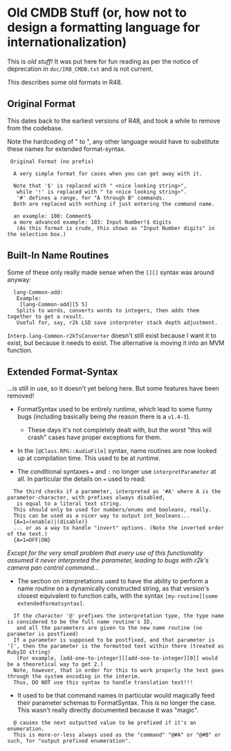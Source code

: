 # Old CMDB Stuff (or, how not to design a formatting language for internationalization)

This is *old stuff!* It was put here for fun reading as per the notice of deprecation in `doc/IRB_CMDB.txt` and is not current.

This describes some old formats in R48.

## Original Format

This dates back to the earliest versions of R48, and took a while to remove from the codebase.

Note the hardcoding of " to ", any other language would have to substitute these names for extended format-syntax.

```
 Original Format (no prefix)

  A very simple format for cases when you can get away with it.

  Note that '$' is replaced with " <nice looking string>",
   while '!' is replaced with " to <nice looking string>".
   '#' defines a range, for "A through B" commands.
  Both are replaced with nothing if just entering the command name.

  an example: 108: Comment$
  a more advanced example: 103: Input Number!$ digits
   (As this format is crude, this shows as "Input Number digits" in the selection box.)
```

## Built-In Name Routines

Some of these only really made sense when the `[][]` syntax was around anyway:

```
  lang-Common-add:
   Example:
    [lang-Common-add][5 5]
   Splits to words, converts words to integers, then adds them together to get a result.
   Useful for, say, r2k LSD save interpreter stack depth adjustment.

```

`Interp.lang-Common-r2kTsConverter` doesn't still exist because I want it to exist, but because it needs to exist. The alternative is moving it into an MVM function.

## Extended Format-Syntax

...is still in use, so it doesn't yet belong here. But some features have been removed!

* FormatSyntax used to be entirely runtime, which lead to some funny bugs (including basically being *the* reason there is a `v1.4-3`).
  
  * These days it's not completely dealt with, but the worst "this will crash" cases have proper exceptions for them.

* In the `[@Class.RPG::AudioFile]` syntax, name routines are now looked up at compilation time. This used to be at runtime.

* The conditional syntaxes `=` and `:`  no longer use `interpretParameter` at all.
  In particular the details on `=` used to read:

```
  The third checks if a parameter, interpreted as '#A' where A is the parameter-character, with prefixes always disabled,
   is equal to a literal text string.
  This should only be used for numbers/enums and booleans, really.
  This can be used as a nicer way to output int_booleans...
  {A=1=(enable)|(disable)}
  ... or as a way to handle "invert" options. (Note the inverted order of the text.)
  {A=1=OFF|ON}
```

*Except for the very small problem that every use of this functionality assumed it never interpreted the parameter, leading to bugs with r2k's camera pan control command...*

* The section on interpretations used to have the ability to perform a name routine on a dynamically constructed string, as that version's closest equivalent to function calls, with the syntax `[my-routine][some extendedformatsyntax]`.

```
  If the character '@' prefixes the interpretation type, the type name is considered to be the full name routine's ID,
   and all the parameters are given to the new name routine (no parameter is postfixed)
  If a parameter is supposed to be postfixed, and that parameter is '[', then the parameter is the formatted text within there (treated as RubyIO string)
   (For example, [add-one-to-integer][[add-one-to-integer][0]] would be a theoretical way to get 2.)
  Note, however, that in order for this to work properly the text goes through the system encoding in the interim.
  Thus, DO NOT use this syntax to handle translation text!!!
```

* It used to be that command names in particular would magically feed their parameter schemas to FormatSyntax. This is no longer the case. This wasn't really directly documented because it was "magic".

```
  @ causes the next outputted value to be prefixed if it's an enumeration.
  This is more-or-less always used as the "command" "@#A" or "@#B" or such, for "output prefixed enumeration".
```
